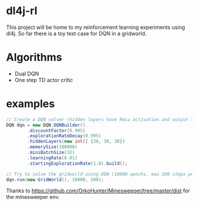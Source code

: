 # dl4j-rl

This project will be home to my reinforcement learning experiments using dl4j.
So far there is a toy test case for DQN in a gridworld.

# Algorithms

- Dual DQN
- One step TD actor critic

# examples

```java
// Create a DQN solver (hidden layers have ReLu activation and output layer has softmax activation)
DQN dqn = new DQN.DQNBuilder()
		.discountFactor(0.995)
		.explorationRateDecay(0.995)
		.hiddenLayers(new int[] {30, 30, 30})
		.memorySize(100000)
		.miniBatchSize(32)
		.learningRate(0.01)
		.startingExplorationRate(1.0).build();

// Try to solve the gridworld using DQN (10000 epochs, max 200 steps per epoch)
dqn.run(new GridWorld(), 10000, 200);
```

Thanks to https://github.com/OrkoHunter/Minesweeper/tree/master/dist for the minesweeper env.